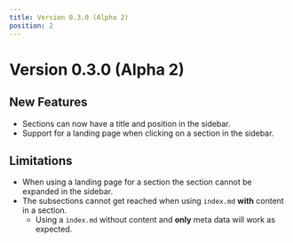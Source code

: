 ```yaml
---
title: Version 0.3.0 (Alpha 2)
position: 2
---
```


# Version 0.3.0 (Alpha 2)

## New Features

- Sections can now have a title and position in the sidebar.
- Support for a landing page when clicking on a section in the sidebar.

## Limitations

- When using a landing page for a section the section cannot be expanded in the sidebar.
- The subsections cannot get reached when using `index.md` **with** content in a section.
  - Using a `index.md` without content and **only** meta data will work as expected.
